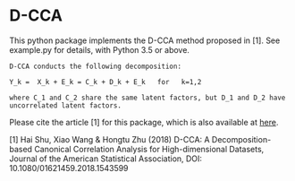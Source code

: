 # D-CCA
This python package implements the D-CCA method proposed in [1]. See example.py for details, with Python 3.5 or above.

```
D-CCA conducts the following decomposition:

Y_k =  X_k + E_k = C_k + D_k + E_k   for   k=1,2

where C_1 and C_2 share the same latent factors, but D_1 and D_2 have uncorrelated latent factors.
```

Please cite the article [1] for this package, which is also available at [here](https://www.researchgate.net/publication/329691934_D-CCA_A_Decomposition-based_Canonical_Correlation_Analysis_for_High-Dimensional_Datasets).

[1] Hai Shu, Xiao Wang & Hongtu Zhu (2018) D-CCA: A Decomposition-based Canonical Correlation Analysis for High-dimensional Datasets, Journal of the American Statistical Association, DOI: 10.1080/01621459.2018.1543599 

